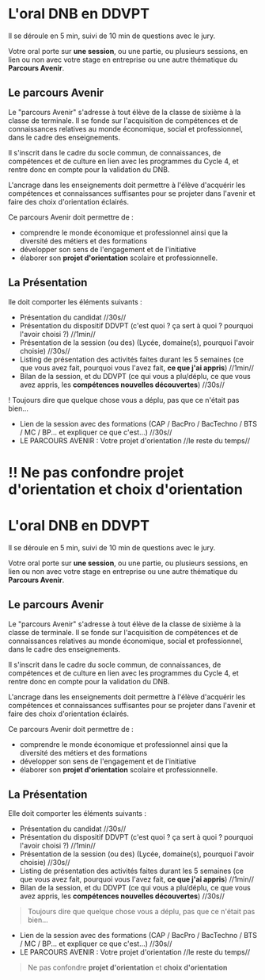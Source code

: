 # L'oral DNB en DDVPT

Il se déroule en 5 min, suivi de 10 min de questions avec le jury. 

Votre oral porte sur **une session**, ou une partie, ou plusieurs sessions, en lien ou non avec votre stage en entreprise ou une autre thématique du **Parcours Avenir**. 

## Le parcours Avenir

Le "parcours Avenir"  s'adresse à tout élève de la classe de sixième à la classe de terminale. 
Il se fonde sur l'acquisition de compétences et de connaissances relatives au monde économique, social et professionnel, dans le cadre des enseignements.

Il s'inscrit dans le cadre du socle commun, de connaissances, de compétences et de culture en lien avec les programmes du Cycle 4, et rentre donc en compte pour la validation du DNB. 

L'ancrage dans les enseignements doit permettre à l'élève d'acquérir les compétences et connaissances suffisantes pour se projeter dans l'avenir et faire des choix d'orientation éclairés.

Ce parcours Avenir doit permettre de :

* comprendre le monde économique et professionnel ainsi que la diversité des métiers et des formations
* développer son sens de l'engagement et de l'initiative
* élaborer son **projet d'orientation** scolaire et professionnelle.

## La Présentation
lle doit comporter les éléments suivants : 

- Présentation du candidat //30s//
- Présentation du dispositif DDVPT (c'est quoi ? ça sert à quoi ? pourquoi l'avoir choisi ?) //1min//
- Présentation de la session (ou des) (Lycée, domaine(s), pourquoi l'avoir choisie) //30s//
- Listing de présentation des activités faites durant les 5 semaines (ce que vous avez fait, pourquoi vous l'avez fait, **ce que j'ai appris**) //1min//
- Bilan de la session, et du DDVPT (ce qui vous a plu/déplu, ce que vous avez appris, les **compétences nouvelles découvertes**) //30s//

! Toujours dire que quelque chose vous a déplu, pas que ce n'était pas bien...


- Lien de la session avec des formations (CAP / BacPro / BacTechno / BTS / MC / BP... et expliquer ce que c'est...) //30s//
- LE PARCOURS AVENIR : Votre projet d'orientation //le reste du temps//

!! Ne pas confondre **projet d'orientation** et **choix d'orientation**
=======

# L'oral DNB en DDVPT

Il se déroule en 5 min, suivi de 10 min de questions avec le jury. 

Votre oral porte sur **une session**, ou une partie, ou plusieurs sessions, en lien ou non avec votre stage en entreprise ou une autre thématique du **Parcours Avenir**. 

## Le parcours Avenir

Le "parcours Avenir"  s'adresse à tout élève de la classe de sixième à la classe de terminale. 
Il se fonde sur l'acquisition de compétences et de connaissances relatives au monde économique, social et professionnel, dans le cadre des enseignements.

Il s'inscrit dans le cadre du socle commun, de connaissances, de compétences et de culture en lien avec les programmes du Cycle 4, et rentre donc en compte pour la validation du DNB. 

L'ancrage dans les enseignements doit permettre à l'élève d'acquérir les compétences et connaissances suffisantes pour se projeter dans l'avenir et faire des choix d'orientation éclairés.

Ce parcours Avenir doit permettre de :

* comprendre le monde économique et professionnel ainsi que la diversité des métiers et des formations
* développer son sens de l'engagement et de l'initiative
* élaborer son **projet d'orientation** scolaire et professionnelle.

## La Présentation
Elle doit comporter les éléments suivants : 

- Présentation du candidat //30s//
- Présentation du dispositif DDVPT (c'est quoi ? ça sert à quoi ? pourquoi l'avoir choisi ?) //1min//
- Présentation de la session (ou des) (Lycée, domaine(s), pourquoi l'avoir choisie) //30s//
- Listing de présentation des activités faites durant les 5 semaines (ce que vous avez fait, pourquoi vous l'avez fait, **ce que j'ai appris**) //1min//
- Bilan de la session, et du DDVPT (ce qui vous a plu/déplu, ce que vous avez appris, les **compétences nouvelles découvertes**) //30s//

> Toujours dire que quelque chose vous a déplu, pas que ce n'était pas bien...


- Lien de la session avec des formations (CAP / BacPro / BacTechno / BTS / MC / BP... et expliquer ce que c'est...) //30s//
- LE PARCOURS AVENIR : Votre projet d'orientation //le reste du temps//

> Ne pas confondre **projet d'orientation** et **choix d'orientation**


